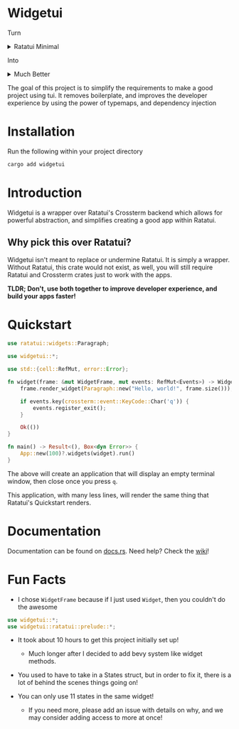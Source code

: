 # Widgetui
Turn
<details>
<summary>Ratatui Minimal</summary>

```rust
fn main() -> Result<(), Box<dyn Error>> {
    let mut terminal = setup_terminal()?;
    run(&mut terminal)?;
    restore_terminal(&mut terminal)?;
    Ok(())
}

fn setup_terminal() -> Result<Terminal<CrosstermBackend<Stdout>>, Box<dyn Error>> {
    let mut stdout = io::stdout();
    enable_raw_mode()?;
    execute!(stdout, EnterAlternateScreen)?;
    Ok(Terminal::new(CrosstermBackend::new(stdout))?)
}

fn restore_terminal(
    terminal: &mut Terminal<CrosstermBackend<Stdout>>,
) -> Result<(), Box<dyn Error>> {
    disable_raw_mode()?;
    execute!(terminal.backend_mut(), LeaveAlternateScreen,)?;
    Ok(terminal.show_cursor()?)
}

fn run(terminal: &mut Terminal<CrosstermBackend<Stdout>>) -> Result<(), Box<dyn Error>> {
    Ok(loop {
        terminal.draw(|frame| {
            let greeting = Paragraph::new("Hello World!");
            frame.render_widget(greeting, frame.size());
        })?;
        if event::poll(Duration::from_millis(250))? {
            if let Event::Key(key) = event::read()? {
                if KeyCode::Char('q') == key.code {
                    break;
                }
            }
        }
    })
}
```
</details>

Into

<details>
<summary>Much Better</summary>

```rust
use ratatui::widgets::Paragraph;

use widgetui::*;

use std::{cell::RefMut, error::Error};

fn widget(frame: &mut WidgetFrame, mut events: RefMut<Events>) -> WidgetResult {
    frame.render_widget(Paragraph::new("Hello, world!", frame.size()));

    if events.key(crossterm::event::KeyCode::Char('q')) {
        events.register_exit();
    }

    Ok(())
}

fn main() -> Result<(), Box<dyn Error>> {
    App::new(100)?.widgets(widget).run()
}
```
</details>

The goal of this project is to simplify the requirements to make a good project using tui.
It removes boilerplate, and improves the developer experience by using the power of typemaps, and dependency injection

# Installation
Run the following within your project directory
```bash
cargo add widgetui
```
# Introduction

Widgetui is a wrapper over Ratatui's Crossterm backend which allows for powerful abstraction, and simplifies creating a good app within Ratatui.
## Why pick this over Ratatui?
Widgetui isn't meant to replace or undermine Ratatui. It is simply a wrapper. Without Ratatui, this crate would not exist, as well, you will still require Ratatui and Crossterm crates just to work with the apps.

**TLDR; Don't, use both together to improve developer experience, and build your apps faster!**

# Quickstart
```rust
use ratatui::widgets::Paragraph;

use widgetui::*;

use std::{cell::RefMut, error::Error};

fn widget(frame: &mut WidgetFrame, mut events: RefMut<Events>) -> WidgetResult {
    frame.render_widget(Paragraph::new("Hello, world!", frame.size()));

    if events.key(crossterm::event::KeyCode::Char('q')) {
        events.register_exit();
    }

    Ok(())
}

fn main() -> Result<(), Box<dyn Error>> {
    App::new(100)?.widgets(widget).run()
}
```

The above will create an application that will display an empty terminal window, then close once you press `q`.

This application, with many less lines, will render the same thing that Ratatui's Quickstart renders.
# Documentation
Documentation can be found on [docs.rs](https://docs.rs/widgetui).
Need help? Check the [wiki](https://github.com/TheEmeraldBee/widgetui/wiki)!

# Fun Facts
- I chose `WidgetFrame` because if I just used `Widget`, then you couldn't do the awesome
```rust
use widgetui::*;
use widgetui::ratatui::prelude::*;
```

- It took about 10 hours to get this project initially set up!
	- Much longer after I decided to add bevy system like widget methods.

- You used to have to take in a States struct, but in order to fix it, there is a lot of behind the scenes things going on!

- You can only use 11 states in the same widget!
	- If you need more, please add an issue with details on why, and we may consider adding access to more at once!

